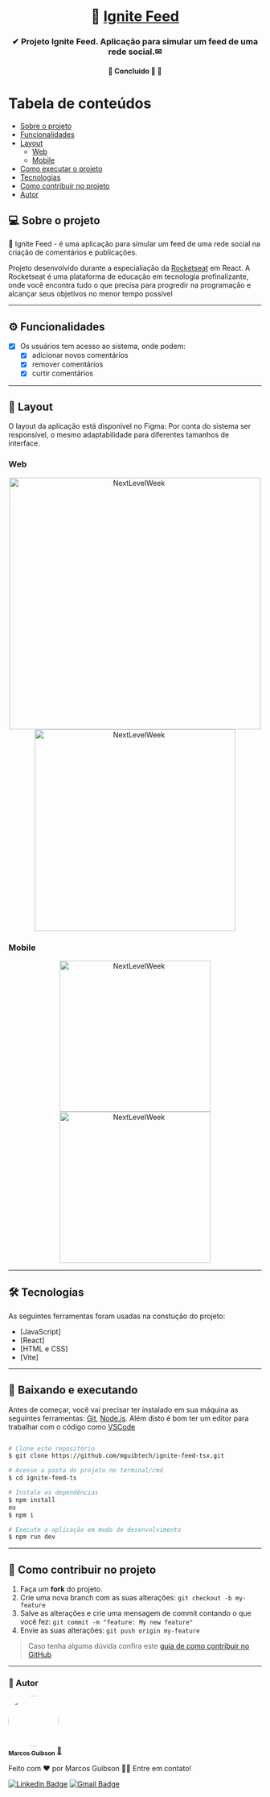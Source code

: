 <h1 align="center">
     📩 <a href="#" alt="sistema web igniteFeed"> Ignite Feed </a>
</h1>

<h3 align="center">
    ✔ Projeto Ignite Feed. Aplicação para simular um feed de uma rede social.✉
</h3>

<h4 align="center">
	🚧 Concluído 🚀 🚧
</h4>

Tabela de conteúdos
=================
<!--ts-->
   * [Sobre o projeto](#-sobre-o-projeto)
   * [Funcionalidades](#-funcionalidades)
   * [Layout](#-layout)
     * [Web](#web)
     * [Mobile](#mobile)     
   * [Como executar o projeto](#-baixando-e-executando)
   * [Tecnologias](#-tecnologias)
   * [Como contribuir no projeto](#-como-contribuir-no-projeto)
   * [Autor](#-autor)
<!--te-->

## 💻 Sobre o projeto
📩 Ignite Feed - é uma aplicação para simular um feed de uma rede social na criação de comentários e publicações.

Projeto desenvolvido durante a especialiação da [Rocketseat](https://www.rocketseat.com.br/) em React.
A Rocketseat é uma plataforma de educação em tecnologia profinalizante, onde você encontra tudo o que precisa para progredir na programação e alcançar seus objetivos no menor tempo possível

---

## ⚙️ Funcionalidades

- [x] Os usuários tem acesso ao sistema, onde podem:
  - [x] adicionar novos comentários
  - [x] remover comentários
  - [x] curtir comentários

---
## 🎨 Layout
O layout da aplicação está disponível no Figma:
Por conta do sistema ser responsível, o mesmo adaptabilidade para diferentes tamanhos de interface.

### Web
<p align="center">
  <img alt="NextLevelWeek" title="#NextLevelWeek" src="src/assets/Capa.png" width="500px">
  <img alt="NextLevelWeek" title="#NextLevelWeek" src="src/assets/Desktop _ Feed.png" width="400px">
</p>

### Mobile

<p align="center">
  <img alt="NextLevelWeek" title="#NextLevelWeek" src="src/assets/Mobile _ Feed.png" width="300px">
 <img alt="NextLevelWeek" title="#NextLevelWeek" src="src/assets/Mobile _ Aviso Modal.png" width="300px">
</p>

---

## 🛠 Tecnologias
As seguintes ferramentas foram usadas na constução do projeto:
- [JavaScript]
- [React]
- [HTML e CSS]
- [Vite]

---

## 🧭 Baixando e executando

Antes de começar, você vai precisar ter instalado em sua máquina as seguintes ferramentas:
[Git](https://git-scm.com), [Node.js](https://nodejs.org/en/). 
Além disto é bom ter um editor para trabalhar com o código como [VSCode](https://code.visualstudio.com/)

```bash

# Clone este repositório
$ git clone https://github.com/mguibtech/ignite-feed-tsx.git

# Acesse a pasta do projeto no terminal/cmd
$ cd ignite-feed-ts

# Instale as dependências
$ npm install
ou
$ npm i

# Execute a aplicação em modo de desenvolvimento
$ npm run dev

```
---

## 💪 Como contribuir no projeto

1. Faça um **fork** do projeto.
2. Crie uma nova branch com as suas alterações: `git checkout -b my-feature`
3. Salve as alterações e crie uma mensagem de commit contando o que você fez: `git commit -m "feature: My new feature"`
4. Envie as suas alterações: `git push origin my-feature`
> Caso tenha alguma dúvida confira este [guia de como contribuir no GitHub](https://medium.com/@lcnogueira/um-guia-para-contribui%C3%A7%C3%A3o-em-projetos-open-source-no-github-46a423e4e9b3)

---

### 🦸 Autor


<a href="https://www.linkedin.com/in/marcos-guibson-santos-da-silva-0b62321a3/">
 <img style="border-radius: 50%;" src="https://github.com/mguibtech.png" width="100px;" alt=""/>
 <br />
 <sub><b>Marcos Guibson</b></sub></a> <a href="https://www.linkedin.com/in/marcos-guibson-santos-da-silva-0b62321a3/" title="mguibtech">🚀</a>

Feito com ❤️ por Marcos Guibson 👋🏽 Entre em contato!

[![Linkedin Badge](https://img.shields.io/badge/-Marcos_Guibson-blue?style=flat-square&logo=Linkedin&logoColor=white&link=https://www.linkedin.com/in/marcos-guibson-santos-da-silva-0b62321a3/)](https://www.linkedin.com/in/marcos-guibson-santos-da-silva-0b62321a3/) 
[![Gmail Badge](https://img.shields.io/badge/-mguibtech@gmail.com-c14438?style=flat-square&logo=Gmail&logoColor=white&link=mailto:mguibtech@gmail.com)](mailto:mguibtech@gmail.com)

